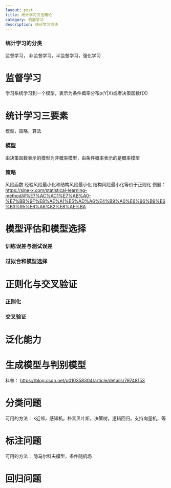 ```yaml
---
layout: post
title: 统计学习方法概论
category: 机器学习
description: 统计学习方法
---
```


### 统计学习的分类
监督学习， 非监督学习，半监督学习，强化学习
# 监督学习
学习系统学习到一个模型，表示为条件概率分布p(Y|X)或者决策函数f(X)
# 统计学习三要素
模型，策略，算法
### 模型
由决策函数表示的模型为非概率模型，由条件概率表示的是概率模型
### 策略
风险函数
经验风险最小化和结构风险最小化
结构风险最小化等价于正则化
例题：
https://sine-x.com/statistical-learning-method/#%E7%AC%AC1%E7%AB%A0-%E7%BB%9F%E8%AE%A1%E5%AD%A6%E4%B9%A0%E6%96%B9%E6%B3%95%E6%A6%82%E8%AE%BA  
# 模型评估和模型选择
### 训练误差与测试误差
### 过拟合和模型选择
# 正则化与交叉验证
### 正则化
### 交叉验证
# 泛化能力
# 生成模型与判别模型
科普： https://blog.csdn.net/u010358304/article/details/79748153 

# 分类问题
可用的方法：
k近邻，感知机，朴素贝叶斯，决策树，逻辑回归，支持向量机，等
# 标注问题
可用的方法：
隐马尔科夫模型，条件随机场
# 回归问题

